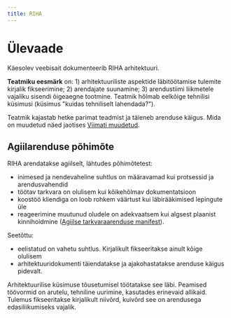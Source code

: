 ```yaml
---
title: RIHA
---
```


# Ülevaade

Käesolev veebisait dokumenteerib RIHA arhitektuuri.

__Teatmiku eesmärk__ on: 1) arhitektuuriliste aspektide läbitöötamise tulemite kirjalik fikseerimine; 2) arendajate suunamine; 3)  arendustiimi liikmetele vajaliku sisendi õigeaegne tootmine. Teatmik hõlmab eelkõige tehnilisi küsimusi (küsimus "kuidas tehniliselt lahendada?").

Teatmik kajastab hetke parimat teadmist ja täieneb arenduse käigus. Mida on muudetud näed jaotises [Viimati muudetud](Muudetud). 

## Agiilarenduse põhimõte

RIHA arendatakse agiilselt, lähtudes põhimõtetest:
- inimesed ja nendevaheline suhtlus on määravamad kui protsessid ja arendusvahendid
- töötav tarkvara on olulisem kui kõikehõlmav dokumentatsioon
- koostöö kliendiga on loob rohkem väärtust kui läbirääkimised lepingute üle
- reageerimine muutunud oludele on adekvaatsem kui algsest plaanist kinnihoidmine ([Agiilse tarkvaraarenduse manifest](http://agilemanifesto.org/iso/et/manifesto.html)).

Seetõttu:
- eelistatud on vahetu suhtlus. Kirjalikult fikseeritakse ainult kõige olulisem
- arhitektuuridokumenti täiendatakse ja ajakohastatakse arenduse käigus pidevalt.

 Arhitektuurilise küsimuse tõusetumisel töötatakse see läbi. Peamised töövormid on arutelu, tehniline uurimine, kasutades erinevaid allikaid. Tulemus fikseeritakse kirjalikult niivõrd, kuivõrd see on arendusega edasiliikumiseks vajalik. 





